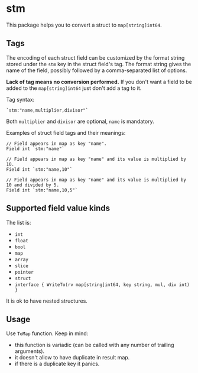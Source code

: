 # stm

This package helps you to convert a struct to `map[string]int64`.

## Tags

The encoding of each struct field can be customized by the format string stored under the `stm` key in the struct field's tag.
The format string gives the name of the field, possibly followed by a comma-separated list of options.

**Lack of tag means no conversion performed.**
If you don't want a field to be added to the `map[string]int64` just don't add a tag to it.
 
Tag syntax:

```
`stm:"name,multiplier,divisor"`
```

Both `multiplier` and `divisor` are optional, `name` is mandatory.

Examples of struct field tags and their meanings:

```
// Field appears in map as key "name".
Field int `stm:"name"`

// Field appears in map as key "name" and its value is multiplied by 10.
Field int `stm:"name,10"`

// Field appears in map as key "name" and its value is multiplied by 10 and divided by 5.
Field int `stm:"name,10,5"`
```

## Supported field value kinds

The list is:

-   `int`
-   `float`
-   `bool`
-   `map`
-   `array`
-   `slice`
-   `pointer`
-   `struct`
-   `interface { WriteTo(rv map[string]int64, key string, mul, div int) }`

It is ok to have nested structures.

## Usage

Use `ToMap` function. Keep in mind:

-   this function is variadic (can be called with any number of trailing arguments).
-   it doesn't allow to have duplicate in result map.
-   if there is a duplicate key it panics.
